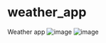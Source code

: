 # weather_app
Weather app
![image](https://github.com/user-attachments/assets/946c64ff-99c9-4e4b-97cc-41f06482b0d3)
![image](https://github.com/user-attachments/assets/6e6b8ce5-996a-4598-80f4-be1fc75fc44a)
